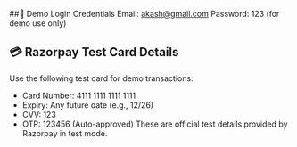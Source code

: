 ##🔐 Demo Login Credentials
Email: akash@gmail.com
Password: 123 (for demo use only)


## 💳 Razorpay Test Card Details
Use the following test card for demo transactions:


- Card Number: 4111 1111 1111 1111
- Expiry: Any future date (e.g., 12/26)
- CVV: 123
- OTP: 123456 (Auto-approved)
These are official test details provided by Razorpay in test mode.
